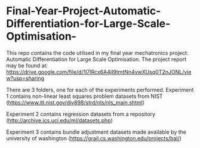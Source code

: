 # Final-Year-Project-Automatic-Differentiation-for-Large-Scale-Optimisation-

This repo contains the code utilised in my final year mechatronics project: Automatic Differentiation for Large Scale Optimisation. The project report may be found at: https://drive.google.com/file/d/1l7IRcx6A4jI9tmtNn4vwXUsq0T2nJONL/view?usp=sharing 

There are 3 folders, one for each of the experiments performed.
Experiment 1 contains non-linear least squares problem datasets from NIST (https://www.itl.nist.gov/div898/strd/nls/nls_main.shtml)

Experiment 2 contains regression datasets from a repository (http://archive.ics.uci.edu/ml/datasets.php)

Experiment 3 contains bundle adjustment datasets made available by the university of washington (https://grail.cs.washington.edu/projects/bal/)
